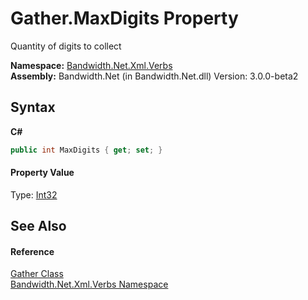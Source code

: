 ﻿# Gather.MaxDigits Property 
 

Quantity of digits to collect

**Namespace:**&nbsp;<a href ="N_Bandwidth_Net_Xml_Verbs.md">Bandwidth.Net.Xml.Verbs</a><br />**Assembly:**&nbsp;Bandwidth.Net (in Bandwidth.Net.dll) Version: 3.0.0-beta2

## Syntax

**C#**<br />
``` C#
public int MaxDigits { get; set; }
```


#### Property Value
Type: <a href="http://msdn2.microsoft.com/en-us/library/td2s409d" target="_blank">Int32</a>

## See Also


#### Reference
<a href ="T_Bandwidth_Net_Xml_Verbs_Gather.md">Gather Class</a><br /><a href ="N_Bandwidth_Net_Xml_Verbs.md">Bandwidth.Net.Xml.Verbs Namespace</a><br />